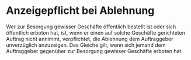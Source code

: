 # Anzeigepflicht bei Ablehnung

Wer zur Besorgung gewisser Geschäfte öffentlich bestellt ist oder sich öffentlich erboten hat, ist, wenn er einen auf solche Geschäfte gerichteten Auftrag nicht annimmt, verpflichtet, die Ablehnung dem Auftraggeber unverzüglich anzuzeigen. Das Gleiche gilt, wenn sich jemand dem Auftraggeber gegenüber zur Besorgung gewisser Geschäfte erboten hat. 

